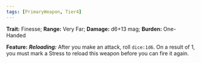```yaml
---
tags: [PrimaryWeapon, Tier4]
---
```

**Trait:** Finesse; **Range:** Very Far; **Damage:** d6+13 mag; **Burden:** One-Handed

**Feature:** ***Reloading:*** After you make an attack, roll  `dice:1d6`. On a result of 1, you must mark a Stress to reload this weapon before you can fire it again.
